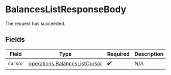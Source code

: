 # BalancesListResponseBody

The request has succeeded.


## Fields

| Field                                                                          | Type                                                                           | Required                                                                       | Description                                                                    |
| ------------------------------------------------------------------------------ | ------------------------------------------------------------------------------ | ------------------------------------------------------------------------------ | ------------------------------------------------------------------------------ |
| `cursor`                                                                       | [operations.BalancesListCursor](../../models/operations/balanceslistcursor.md) | :heavy_check_mark:                                                             | N/A                                                                            |